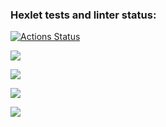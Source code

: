 ### Hexlet tests and linter status:
[![Actions Status](https://github.com/Esperansa10/php-project-45/workflows/hexlet-check/badge.svg)](https://github.com/Esperansa10/php-project-45/actions)

<a href="https://codeclimate.com/github/Esperansa10/php-project-45/maintainability"><img src="https://api.codeclimate.com/v1/badges/859c36cad424366a0d1a/maintainability" /></a>

<a href="https://asciinema.org/a/s3lLVB5PqJBkyQ5d3A69dyvq4" target="_blank"><img src="https://asciinema.org/a/s3lLVB5PqJBkyQ5d3A69dyvq4.svg" /></a>

<a href="https://asciinema.org/a/QGs8QBGXT5WW6bGQp8r16TC9j" target="_blank"><img src="https://asciinema.org/a/QGs8QBGXT5WW6bGQp8r16TC9j.svg" /></a>

<a href="https://asciinema.org/a/9Me7kU5CdPWNkeKZk3kUyp826" target="_blank"><img src="https://asciinema.org/a/9Me7kU5CdPWNkeKZk3kUyp826.svg" /></a>